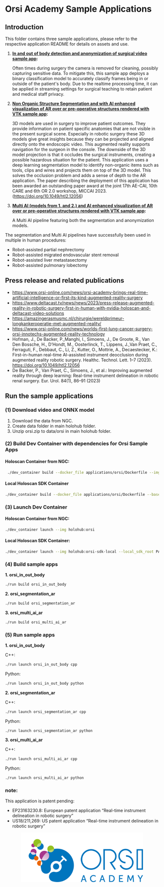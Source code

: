# Orsi Academy Sample Applications

## Introduction

This folder contains three sample applications, please refer to the respective application README for details on assets and use.

1. **[In and out of body detection and anonymization of surgical video sample app](./orsi_in_out_body/README.md):**

    Often times during surgery the camera is removed for cleaning, possibly capturing sensitive data. To mitigate this, this sample app deploys a binary classification model to accurately classify frames being in or outside of the patient's body. Due to the realtime processing time, it can be applied in streaming settings for surgical teaching to retain patient and medical staff privacy.

2. **[Non Organic Structure Segmentation and with AI enhanced visualization of AR over or pre-operative structures rendered with VTK sample app](./orsi_segmentation_ar/README.md):**
    
    3D models are used in surgery to improve patient outcomes. They provide information on patient specific anatomies that are not visible in the present surgical scene. Especially in robotic surgery these 3D models give great insights because they can be projected and aligned directly onto the endoscopic video. This augmented reality supports navigation for the surgeon in the console. The downside of the 3D model projection is that it occludes the surgical instruments, creating a possible hazardous situation for the patient. This application uses a deep learning segmentation model to identify non-organic items such as tools, clips and wires and projects them on top of the 3D model. This solves the occlusion problem and adds a sense of depth to the AR application. The paper describing the deployment of this application has been awarded an outstanding paper award at the joint 17th AE-CAI, 10th CARE and 6th OR 2.0 workshop, MICCAI 2023. (https://doi.org/10.1049/htl2.12056) 
3. **[Multi AI (models from 1. and 2.) and AI enhanced visualization of AR over or pre-operative structures rendered with VTK sample app](./orsi_multi_ai_ar/README.md):**

    A Multi AI pipeline featuring both the segmentation and anonymization models.

The segmentation and Multi AI pipelines have successfully been used in multiple in human procedures:
- Robot-assisted partial nephrectomy
- Robot-assisted migrated endovascular stent removal
- Robot-assisted liver metastasectomy
- Robot-assisted pulmonary lobectomy

## Press release and related publications

- https://www.orsi-online.com/news/orsi-academy-brings-real-time-artificial-intelligence-or-first-its-kind-augmented-reality-surgery
- https://www.deltacast.tv/news/news/2023/press-release-augmented-reality-in-robotic-surgery-first-in-human-with-nvidia-holoscan-and-deltacast-video-solutions
- https://amazingerasmusmc.nl/chirurgie/wereldprimeur-longkankeroperatie-met-augmented-reality/
- https://www.orsi-online.com/news/worlds-first-lung-cancer-surgery-orsi-innotechs-augmented-reality-technology
- Hofman, J., De Backer, P.,Manghi, I., Simoens, J., De Groote, R., Van Den Bossche, H., D’Hondt, M., Oosterlinck, T., Lippens, J.,Van Praet, C.,    Ferraguti, F., Debbaut, C., Li, Z., Kutter, O., Mottrie, A., Decaestecker, K.: First-in-human real-time AI-assisted instrument deocclusion during augmented reality robotic surgery. Healthc. Technol. Lett. 1–7 (2023). https://doi.org/10.1049/htl2.12056
- De Backer, P., Van Praet, C., Simoens, J., et al.: Improving augmented reality through deep learning: Real-time instrument delineation in robotic renal surgery. Eur. Urol. 84(1), 86–91 (2023)
## Run the sample applications
### (1) Download video and ONNX model

1. Download the data from NGC.
2. Create data folder in main holohub folder.
3. Unzip orsi.zip to data/orsi in main holohub folder.

### (2) Build Dev Container with dependencies for Orsi Sample Apps

#### Holoscan Container from NGC:
```bash
 ./dev_container build --docker_file applications/orsi/Dockerfile --img holohub:orsi
```
#### Local Holoscan SDK Container
```bash
./dev_container build --docker_file applications/orsi/Dockerfile --base_img holoscan-sdk-dev:latest --img holohub:orsi-sdk-local
```
### (3) Launch Dev Container
#### Holoscan Container from NGC:

```bash
./dev_container launch --img holohub:orsi
```
#### Local Holoscan SDK Container:
```bash
./dev_container launch --img holohub:orsi-sdk-local --local_sdk_root PATH_TO_LOCAL_HOLOSCAN_SDK
```
### (4) Build sample apps

**1. orsi_in_out_body**

```bash
./run build orsi_in_out_body
```


**2. orsi_segmentation_ar**

```bash
./run build orsi_segmentation_ar
```

**3. orsi_multi_ai_ar**

```bash
./run build orsi_multi_ai_ar
```

### (5) Run sample apps

**1. orsi_in_out_body**

C++:
```bash
./run launch orsi_in_out_body cpp
```

Python:
```bash
./run launch orsi_in_out_body python
```

**2. orsi_segmentation_ar**

C++:
```bash
./run launch orsi_segmentation_ar cpp
```

Python:
```bash
./run launch orsi_segmentation_ar python
```

**3. orsi_multi_ai_ar**

C++:
```bash
./run launch orsi_multi_ai_ar cpp
```

Python:
```bash
./run launch orsi_multi_ai_ar python
```
### note:
This application is patent pending:
-	EP23163230.8: European patent application “Real-time instrument delineation in robotic surgery”
-	US18/211,269: US patent application “Real-time instrument delineation in robotic surgery”


<center> <img src="./docs/orsi_logo.png" width="400"></center>

